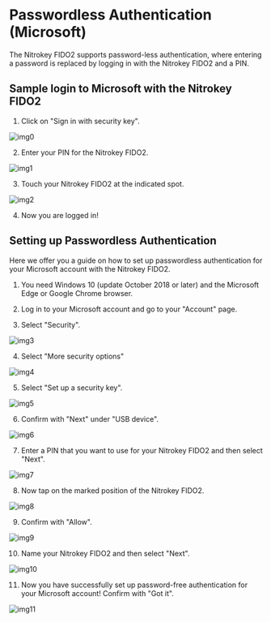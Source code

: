 # Passwordless Authentication (Microsoft)

The Nitrokey FIDO2 supports password-less authentication, where entering a password is replaced by logging in with the Nitrokey FIDO2 and a PIN.

## Sample login to Microsoft with the Nitrokey FIDO2

1. Click on "Sign in with security key".

![img0](./images/login1.png)

2. Enter your PIN for the Nitrokey FIDO2.

![img1](./images/login2.1.png)

3. Touch your Nitrokey FIDO2 at the indicated spot.

![img2](./images/login3.png)

4. Now you are logged in!

## Setting up Passwordless Authentication

Here we offer you a guide on how to set up passwordless authentication for your Microsoft account with the Nitrokey FIDO2.

1. You need Windows 10 (update October 2018 or later) and the Microsoft Edge or Google Chrome browser.

2. Log in to your Microsoft account and go to your "Account" page.

3. Select "Security".

![img3](./images/regis1.png)

4. Select "More security options"

![img4](./images/regis2.png)

5. Select "Set up a security key".

![img5](./images/regis3.png)

6. Confirm with "Next" under "USB device".

![img6](./images/regis4.png)

7. Enter a PIN that you want to use for your Nitrokey FIDO2 and then select "Next".

![img7](./images/regis5.png)

8. Now tap on the marked position of the Nitrokey FIDO2.

![img8](./images/regis6.png)

9. Confirm with "Allow".

![img9](./images/regis7.png)

10. Name your Nitrokey FIDO2 and then select "Next".

![img10](./images/regis8.png) 

11. Now you have successfully set up password-free authentication for your Microsoft account!
Confirm with "Got it".

![img11](./images/regis9.png)